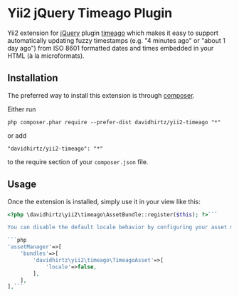 Yii2 jQuery Timeago Plugin
==========================
Yii2 extension for [jQuery](https://jquery.com) plugin [timeago](http://timeago.yarp.com) which makes it easy to support automatically updating fuzzy timestamps (e.g. "4 minutes ago" or "about 1 day ago") from ISO 8601 formatted dates and times embedded in your HTML (à la microformats).

Installation
------------

The preferred way to install this extension is through [composer](http://getcomposer.org/download/).

Either run

```
php composer.phar require --prefer-dist davidhirtz/yii2-timeago "*"
```

or add

```
"davidhirtz/yii2-timeago": "*"
```

to the require section of your `composer.json` file.


Usage
-----

Once the extension is installed, simply use it in your view like this:

```php
<?php \davidhirtz\yii2\timeago\AssetBundle::register($this); ?>```

You can disable the default locale behavior by configuring your asset manager like this:

```php
'assetManager'=>[
	'bundles'=>[
		'davidhirtz\yii2\timeago\TimeagoAsset'=>[
			'locale'=>false,
		],
	],
],```